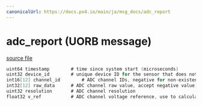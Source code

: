 ```yaml
---
canonicalUrl: https://docs.px4.io/main/ja/msg_docs/adc_report
---
```


# adc_report (UORB message)



[source file](https://github.com/PX4/PX4-Autopilot/blob/release/1.13/msg/adc_report.msg)

```c
uint64 timestamp        # time since system start (microseconds)
uint32 device_id        # unique device ID for the sensor that does not change between power cycles
int16[12] channel_id        # ADC channel IDs, negative for non-existent, TODO: should be kept same as array index
int32[12] raw_data      # ADC channel raw value, accept negative value, valid if channel ID is positive
uint32 resolution       # ADC channel resolution
float32 v_ref           # ADC channel voltage reference, use to calculate LSB voltage(lsb=scale/resolution)

```
